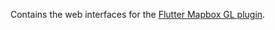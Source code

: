 Contains the web interfaces for the [Flutter Mapbox GL plugin](https://github.com/tobrun/flutter-mapbox-gl).